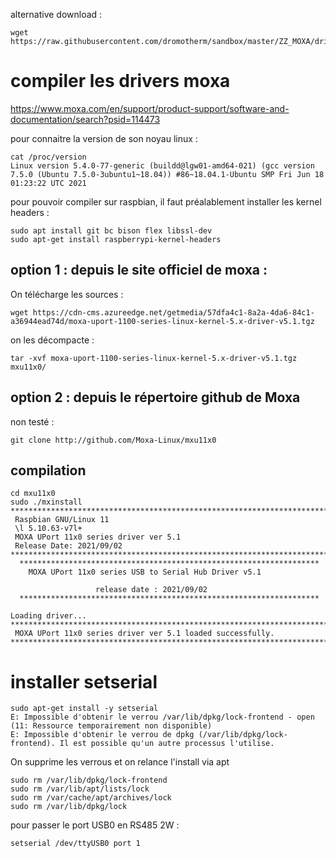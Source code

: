 alternative download :
```
wget https://raw.githubusercontent.com/dromotherm/sandbox/master/ZZ_MOXA/driv_linux_uport1p_v5.1.5_build_22053114.tgz
```


# compiler les drivers moxa

https://www.moxa.com/en/support/product-support/software-and-documentation/search?psid=114473

pour connaitre la version de son noyau linux :

```
cat /proc/version
Linux version 5.4.0-77-generic (buildd@lgw01-amd64-021) (gcc version 7.5.0 (Ubuntu 7.5.0-3ubuntu1~18.04)) #86~18.04.1-Ubuntu SMP Fri Jun 18 01:23:22 UTC 2021
```

pour pouvoir compiler sur raspbian, il faut préalablement installer les kernel headers :

```
sudo apt install git bc bison flex libssl-dev
sudo apt-get install raspberrypi-kernel-headers
```

## option 1 : depuis le site officiel de moxa :

On télécharge les sources :

```
wget https://cdn-cms.azureedge.net/getmedia/57dfa4c1-8a2a-4da6-84c1-a36944ead74d/moxa-uport-1100-series-linux-kernel-5.x-driver-v5.1.tgz
```
on les décompacte :
```
tar -xvf moxa-uport-1100-series-linux-kernel-5.x-driver-v5.1.tgz mxu11x0/
```
## option 2 : depuis le répertoire github de Moxa

non testé :
```
git clone http://github.com/Moxa-Linux/mxu11x0
```
## compilation

```
cd mxu11x0
sudo ./mxinstall 
************************************************************************
 Raspbian GNU/Linux 11 
 \l 5.10.63-v7l+
 MOXA UPort 11x0 series driver ver 5.1
 Release Date: 2021/09/02
************************************************************************
  *******************************************************************
    MOXA UPort 11x0 series USB to Serial Hub Driver v5.1      
                                                                     
                   release date : 2021/09/02                        
  *******************************************************************

Loading driver...
************************************************************************
 MOXA UPort 11x0 series driver ver 5.1 loaded successfully.
************************************************************************
```

# installer setserial

```
sudo apt-get install -y setserial
E: Impossible d'obtenir le verrou /var/lib/dpkg/lock-frontend - open (11: Ressource temporairement non disponible)
E: Impossible d'obtenir le verrou de dpkg (/var/lib/dpkg/lock-frontend). Il est possible qu'un autre processus l'utilise.
```
On supprime les verrous et on relance l'install via apt
```
sudo rm /var/lib/dpkg/lock-frontend
sudo rm /var/lib/apt/lists/lock
sudo rm /var/cache/apt/archives/lock
sudo rm /var/lib/dpkg/lock
```
pour passer le port USB0 en RS485 2W :
```
setserial /dev/ttyUSB0 port 1
```
